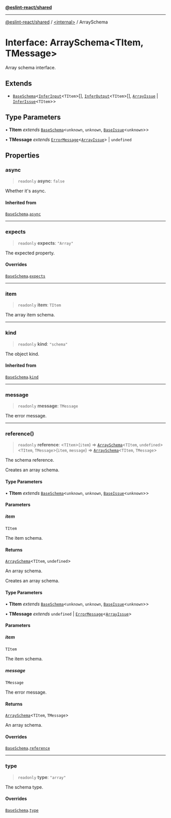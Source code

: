 [**@eslint-react/shared**](../../README.md)

***

[@eslint-react/shared](../../README.md) / [\<internal\>](../README.md) / ArraySchema

# Interface: ArraySchema\<TItem, TMessage\>

Array schema interface.

## Extends

- [`BaseSchema`](BaseSchema.md)\<[`InferInput`](../type-aliases/InferInput.md)\<`TItem`\>[], [`InferOutput`](../type-aliases/InferOutput.md)\<`TItem`\>[], [`ArrayIssue`](ArrayIssue.md) \| [`InferIssue`](../type-aliases/InferIssue.md)\<`TItem`\>\>

## Type Parameters

• **TItem** *extends* [`BaseSchema`](BaseSchema.md)\<`unknown`, `unknown`, [`BaseIssue`](BaseIssue.md)\<`unknown`\>\>

• **TMessage** *extends* [`ErrorMessage`](../type-aliases/ErrorMessage.md)\<[`ArrayIssue`](ArrayIssue.md)\> \| `undefined`

## Properties

### async

> `readonly` **async**: `false`

Whether it's async.

#### Inherited from

[`BaseSchema`](BaseSchema.md).[`async`](BaseSchema.md#async)

***

### expects

> `readonly` **expects**: `"Array"`

The expected property.

#### Overrides

[`BaseSchema`](BaseSchema.md).[`expects`](BaseSchema.md#expects)

***

### item

> `readonly` **item**: `TItem`

The array item schema.

***

### kind

> `readonly` **kind**: `"schema"`

The object kind.

#### Inherited from

[`BaseSchema`](BaseSchema.md).[`kind`](BaseSchema.md#kind)

***

### message

> `readonly` **message**: `TMessage`

The error message.

***

### reference()

> `readonly` **reference**: \<`TItem`\>(`item`) => [`ArraySchema`](ArraySchema.md)\<`TItem`, `undefined`\>\<`TItem`, `TMessage`\>(`item`, `message`) => [`ArraySchema`](ArraySchema.md)\<`TItem`, `TMessage`\>

The schema reference.

Creates an array schema.

#### Type Parameters

• **TItem** *extends* [`BaseSchema`](BaseSchema.md)\<`unknown`, `unknown`, [`BaseIssue`](BaseIssue.md)\<`unknown`\>\>

#### Parameters

##### item

`TItem`

The item schema.

#### Returns

[`ArraySchema`](ArraySchema.md)\<`TItem`, `undefined`\>

An array schema.

Creates an array schema.

#### Type Parameters

• **TItem** *extends* [`BaseSchema`](BaseSchema.md)\<`unknown`, `unknown`, [`BaseIssue`](BaseIssue.md)\<`unknown`\>\>

• **TMessage** *extends* `undefined` \| [`ErrorMessage`](../type-aliases/ErrorMessage.md)\<[`ArrayIssue`](ArrayIssue.md)\>

#### Parameters

##### item

`TItem`

The item schema.

##### message

`TMessage`

The error message.

#### Returns

[`ArraySchema`](ArraySchema.md)\<`TItem`, `TMessage`\>

An array schema.

#### Overrides

[`BaseSchema`](BaseSchema.md).[`reference`](BaseSchema.md#reference)

***

### type

> `readonly` **type**: `"array"`

The schema type.

#### Overrides

[`BaseSchema`](BaseSchema.md).[`type`](BaseSchema.md#type)
